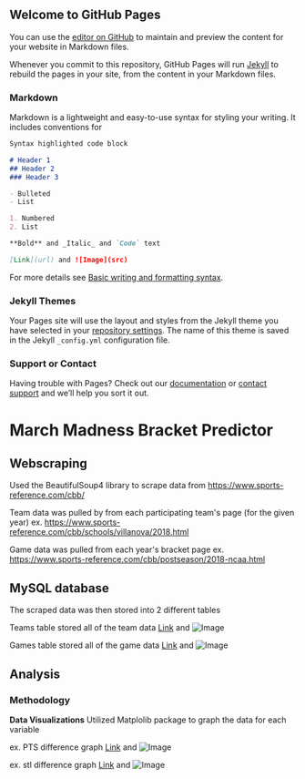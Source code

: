 ## Welcome to GitHub Pages

You can use the [editor on GitHub](https://github.com/joshuabuentiempo/march_madness/edit/gh-pages/index.md) to maintain and preview the content for your website in Markdown files.

Whenever you commit to this repository, GitHub Pages will run [Jekyll](https://jekyllrb.com/) to rebuild the pages in your site, from the content in your Markdown files.

### Markdown

Markdown is a lightweight and easy-to-use syntax for styling your writing. It includes conventions for

```markdown
Syntax highlighted code block

# Header 1
## Header 2
### Header 3

- Bulleted
- List

1. Numbered
2. List

**Bold** and _Italic_ and `Code` text

[Link](url) and ![Image](src)
```

For more details see [Basic writing and formatting syntax](https://docs.github.com/en/github/writing-on-github/getting-started-with-writing-and-formatting-on-github/basic-writing-and-formatting-syntax).

### Jekyll Themes

Your Pages site will use the layout and styles from the Jekyll theme you have selected in your [repository settings](https://github.com/joshuabuentiempo/march_madness/settings/pages). The name of this theme is saved in the Jekyll `_config.yml` configuration file.

### Support or Contact

Having trouble with Pages? Check out our [documentation](https://docs.github.com/categories/github-pages-basics/) or [contact support](https://support.github.com/contact) and we’ll help you sort it out.


# March Madness Bracket Predictor

## Webscraping

Used the BeautifulSoup4 library to scrape data from https://www.sports-reference.com/cbb/

Team data was pulled by from each participating team's page (for the given year) 
ex. https://www.sports-reference.com/cbb/schools/villanova/2018.html



Game data was pulled from each year's bracket page
ex. https://www.sports-reference.com/cbb/postseason/2018-ncaa.html


## MySQL database

The scraped data was then stored into 2 different tables

Teams table stored all of the team data
[Link](url) and ![Image](src)


Games table stored all of the game data
[Link](url) and ![Image](src)


## Analysis

### Methodology

**Data Visualizations**
Utilized Matplolib package to graph the data for each variable

ex. PTS difference graph
[Link](url) and ![Image](src)

ex. stl difference graph
[Link](url) and ![Image](src)

